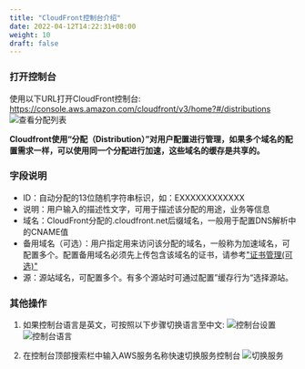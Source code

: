 ```yaml
---
title: "CloudFront控制台介绍"
date: 2022-04-12T14:22:31+08:00
weight: 10
draft: false
---
```


### 打开控制台
使用以下URL打开CloudFront控制台: 
https://console.aws.amazon.com/cloudfront/v3/home?#/distributions 
![查看分配列表](/images/list_distributions.png?classes=border)

**Cloudfront使用“分配（Distribution）”对用户配置进行管理，如果多个域名的配置需求一样，可以使用同一个分配进行加速，这些域名的缓存是共享的。**

### 字段说明
- ID：自动分配的13位随机字符串标识，如：EXXXXXXXXXXXX
- 说明：用户输入的描述性文字，可用于描述该分配的用途，业务等信息
- 域名：CloudFront分配的.cloudfront.net后缀域名，一般用于配置DNS解析中的CNAME值
- 备用域名（可选）：用户指定用来访问该分配的域名，一般称为加速域名，可配置多个。配置备用域名必须先上传包含该域名的证书，请参考["证书管理(可选)"](/10_quickstart/20_certificate/)
- 源：源站域名，可配置多个。有多个源站时可通过配置”缓存行为“选择源站。

### 其他操作
1. 如果控制台语言是英文，可按照以下步骤切换语言至中文: 
![控制台设置](/images/setting.png?classes=border)
![控制台语言](/images/language.png?classes=border)

2. 在控制台顶部搜索栏中输入AWS服务名称快速切换服务控制台
![切换服务](/images/services.png?classes=border)
